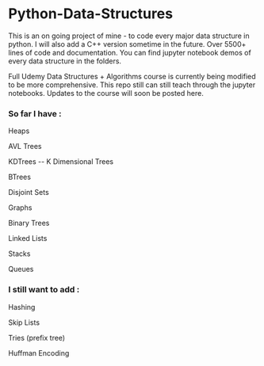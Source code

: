 # Python-Data-Structures
This is an on going project of mine - to code every major data structure in python. I will also add a C++ version sometime in the future. Over 5500+ lines of code and documentation. You can find jupyter notebook demos of every data structure in the folders.

Full Udemy Data Structures + Algorithms course is currently being modified to be more comprehensive. This repo still can still teach through the jupyter notebooks. Updates to the course will soon be posted here.

### So far I have :

Heaps

AVL Trees

KDTrees -- K Dimensional Trees

BTrees

Disjoint Sets

Graphs

Binary Trees

Linked Lists

Stacks

Queues

### I still want to add :

Hashing

Skip Lists

Tries (prefix tree)

Huffman Encoding
